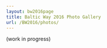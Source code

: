 ```yaml
---
layout: bw2016page
title: Baltic Way 2016 Photo Gallery
url: /BW2016/photos/
---
```


(work in progress)

